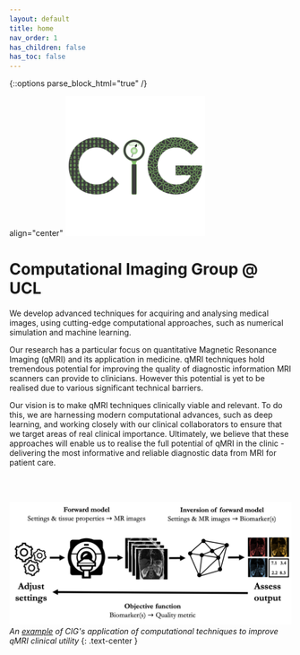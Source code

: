 ```yaml
---
layout: default
title: home
nav_order: 1
has_children: false
has_toc: false
---
```

{::options parse_block_html="true" /}

<p> align="center" <img src="assets/cig_logo.png" alt="CIG" width="250" ></p>

# Computational Imaging Group @ UCL

We develop advanced techniques for acquiring and analysing medical images, using cutting-edge computational approaches, such as numerical simulation and machine learning.

Our research has a particular focus on quantitative Magnetic Resonance Imaging (qMRI) and its application in medicine.  qMRI techniques hold tremendous potential for improving the quality of diagnostic information MRI scanners can provide to clinicians.  However this potential is yet to be realised due to various significant technical barriers.

Our vision is to make qMRI techniques clinically viable and relevant.  To do this, we are harnessing modern computational advances, such as deep learning, and working closely with our clinical collaborators to ensure that we target areas of real clinical importance.  Ultimately, we believe that these approaches will enable us to realise the full potential of qMRI in the clinic - delivering the most informative and reliable diagnostic data from MRI for patient care.

<br/><br/>

![quantitative MRI](/assets/research/quantitative-mri-task.png)
*An [example](https://seancepstein.github.io/publications/task-driven-assessment.html) of CIG's application of computational techniques to improve qMRI clinical utility*
{: .text-center }
